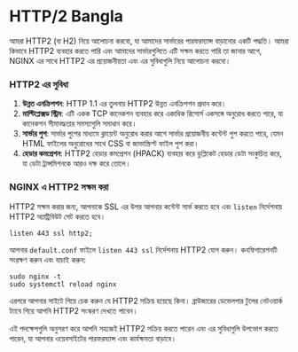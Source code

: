 # HTTP/2 Bangla

আমরা HTTP2 (বা H2) নিয়ে আলোচনা করবো, যা আমাদের সার্ভারের পারফরম্যান্স বাড়ানোর একটি পদ্ধতি। আমরা কিভাবে HTTP2 ব্যবহার করতে পারি এবং আমাদের সার্ভারগুলিতে এটি সক্ষম করতে পারি তা জানার আগে, NGINX এর সাথে HTTP2 এর প্রয়োজনীয়তা এবং এর সুবিধাগুলি নিয়ে আলোচনা করবো।

### HTTP2 এর সুবিধা

1. **উন্নত এনক্রিপশন**: HTTP 1.1 এর তুলনায় HTTP2 উন্নত এনক্রিপশন প্রদান করে।
2. **মাল্টিপ্লেক্সড স্ট্রিম**: এটি একক TCP কানেকশন ব্যবহার করে একাধিক রিসোর্স একসঙ্গে অনুরোধ করতে পারে, যা কানেকশন সীমাবদ্ধতার সমস্যাগুলি সমাধান করে।
3. **সার্ভার পুশ**: সার্ভার পুশের মাধ্যমে ক্লায়েন্ট অনুরোধ করার আগে সার্ভার প্রয়োজনীয় কন্টেন্ট পুশ করতে পারে, যেমন HTML ফাইলের অনুরোধের সাথে CSS বা জাভাস্ক্রিপ্ট ফাইল পুশ করা।
4. **হেডার কমপ্রেশন**: HTTP2 হেডার কমপ্রেশন (HPACK) ব্যবহার করে ডুপ্লিকেট হেডার ডেটা সংকুচিত করে, যা ডেটা ট্রান্সমিশনকে আরও দক্ষ করে তোলে।

### NGINX এ HTTP2 সক্ষম করা

HTTP2 সক্ষম করার জন্য, আপনাকে SSL এর উপর আপনার কন্টেন্ট সার্ভ করতে হবে এবং `listen` নির্দেশনায় HTTP2 অ্যাট্রিবিউট সেট করতে হবে।

```
listen 443 ssl http2;
```

আপনার `default.conf` ফাইলে `listen 443 ssl` নির্দেশনায় HTTP2 যোগ করুন। কনফিগারেশনটি সংরক্ষণ করুন এবং যাচাই করুন:

```
sudo nginx -t
sudo systemctl reload nginx
```

এরপরে আপনার সাইটে গিয়ে চেক করুন যে HTTP2 সক্রিয় হয়েছে কিনা। ব্রাউজারের ডেভেলপার টুলের নেটওয়ার্ক ট্যাবে গিয়ে আপনি HTTP2 সংস্করণ দেখতে পাবেন।

এই পদক্ষেপগুলি অনুসরণ করে আপনি সহজেই HTTP2 সক্রিয় করতে পারেন এবং এর সুবিধাগুলি উপভোগ করতে পারেন, যা আপনার ওয়েবসাইটের পারফরম্যান্স এবং কার্যক্ষমতা বাড়াবে।